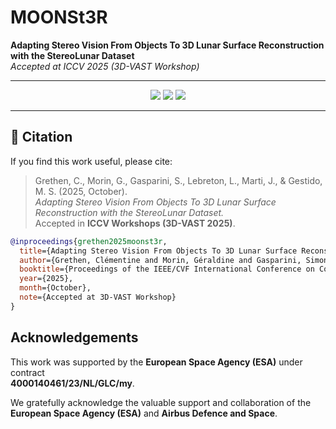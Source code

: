 # MOONSt3R  
**Adapting Stereo Vision From Objects To 3D Lunar Surface Reconstruction with the StereoLunar Dataset**  
*Accepted at ICCV 2025 (3D-VAST Workshop)*  

---

<p align="center">
  <a href="#"><img src="https://img.shields.io/badge/Paper-PDF-red?style=for-the-badge"></a>
  <a href="https://clementinegrethen.github.io/publications/3D-Vast-ICCV2025.html"><img src="https://img.shields.io/badge/Project%20Page-Online-blue?style=for-the-badge"></a>
  <a href="#"><img src="https://img.shields.io/badge/Dataset-StereoLunar-green?style=for-the-badge"></a>
</p>

---

## 📄 Citation
If you find this work useful, please cite:

> Grethen, C., Morin, G., Gasparini, S., Lebreton, L., Marti, J., & Gestido, M. S. (2025, October).  
> *Adapting Stereo Vision From Objects To 3D Lunar Surface Reconstruction with the StereoLunar Dataset.*  
> Accepted in **ICCV Workshops (3D-VAST 2025)**.

```bibtex
@inproceedings{grethen2025moonst3r,
  title={Adapting Stereo Vision From Objects To 3D Lunar Surface Reconstruction with the StereoLunar Dataset},
  author={Grethen, Clémentine and Morin, Géraldine and Gasparini, Simone and Lebreton, Jérémy and Marti, Lucas and Gestido, Manuel Sanchez},
  booktitle={Proceedings of the IEEE/CVF International Conference on Computer Vision Workshops (ICCVW)},
  year={2025},
  month={October},
  note={Accepted at 3D-VAST Workshop}
}
```

## Acknowledgements

This work was supported by the **European Space Agency (ESA)** under contract  
**4000140461/23/NL/GLC/my**.  

We gratefully acknowledge the valuable support and collaboration of the  
**European Space Agency (ESA)** and **Airbus Defence and Space**.
